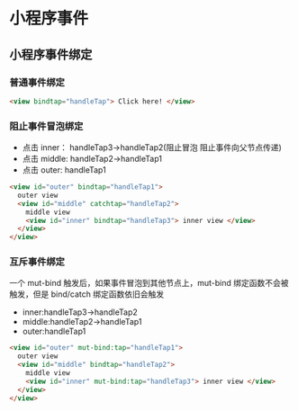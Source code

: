 # 小程序事件

## 小程序事件绑定

### 普通事件绑定

```html
<view bindtap="handleTap"> Click here! </view>
```

### 阻止事件冒泡绑定

- 点击 inner： handleTap3->handleTap2(阻止冒泡 阻止事件向父节点传递)
- 点击 middle: handleTap2->handleTap1
- 点击 outer: handleTap1

```html
<view id="outer" bindtap="handleTap1">
  outer view
  <view id="middle" catchtap="handleTap2">
    middle view
    <view id="inner" bindtap="handleTap3"> inner view </view>
  </view>
</view>
```

### 互斥事件绑定

一个 mut-bind 触发后，如果事件冒泡到其他节点上，mut-bind 绑定函数不会被触发，但是 bind/catch 绑定函数依旧会触发

- inner:handleTap3->handleTap2
- middle:handleTap2->handleTap1
- outer:handleTap1

```html
<view id="outer" mut-bind:tap="handleTap1">
  outer view
  <view id="middle" bindtap="handleTap2">
    middle view
    <view id="inner" mut-bind:tap="handleTap3"> inner view </view>
  </view>
</view>
```
